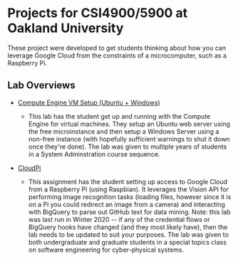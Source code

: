 # Projects for CSI4900/5900 at Oakland University

These project were developed to get students thinking about how you can leverage Google Cloud from the constraints of a microcomputer, such as a Raspberry Pi.

## Lab Overviews

* [Compute Engine VM Setup (Ubuntu + Windows)](https://docs.google.com/document/d/1milnVxYIhTioB10vyhsUx91jpjiE0KIGjWffweNbJf0/edit?usp=sharing) 

    * This lab has the student get up and running with the Compute Engine for virtual machines.  They setup an Ubuntu web server using the free microinstance and then setup a Windows Server using a non-free instance (with hopefully sufficient warnings to shut it down once they're done).  The lab was given to multiple years of students in a System Adminstration course sequence.

* [CloudPi](https://docs.google.com/document/d/1C6vvCtzFoL9c10yp2gD-V340VPaSfjGXJEwAezE-No0/edit?usp=sharing)

    * This assignment has the student setting up access to Google Cloud from a Raspberry Pi (using Raspbian).  It leverages the Vision API for performing image recognition tasks (loading files, however since it is on a Pi you could redirect an image from a camera) and interacting with BigQuery to parse out GitHub text for data mining.  Note: this lab was last run in Winter 2020 -- if any of the credential flows or BigQuery hooks have changed (and they most likely have), then the lab needs to be updated to suit your purposes.  The lab was given to both undergraduate and graduate students in a special topics class on software engineering for cyber-physical systems.


